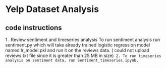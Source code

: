 # Yelp Dataset Analysis

## code instructions 
1 . Review sentiment and timeseries analysis 
To run sentiment analysis run sentiment.py which will take already trained logistic regression model named lr_model.pkl and run it on the reviews data. ( could not upload reviews.txt file since it is greater than 25 MB in size)`
2. To run timeseries analysis on sentiment data, run Sentiment_timeseries.ipynb.`
